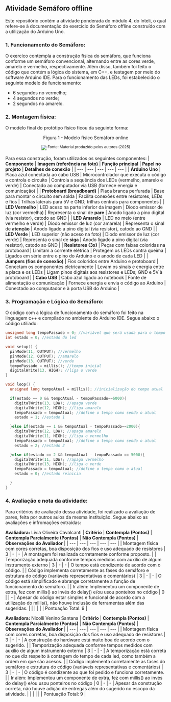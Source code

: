 ## Atividade Semáforo offline
Este repositório contém a atividade ponderada do módulo 4, do Inteli, o qual refere-se à documentação do exercício do Semáforo offline construído com a utilização do Arduino Uno. <br>
### 1. Funcionamento do Semáforo:
O exercíco contempla a construção física do semáforo, que funciona conforme um semáforo convencional, alternando entre as cores verde, amarelo e vermelho, respectivamente. Além disso, também foi feito o código que contém a lógica do sistema, em C++, e testagem por meio do software Arduino IDE. Para o funcionamento das LEDs, foi estabelecido o seguinte modelo de funcionamento:
- 6 segundos no vermelho; 
- 4 segundos no verde;
- 2 segundos no amarelo.

### 2. Montagem física:
O modelo final do protótipo físico ficou da seguinte forma:
<p align = "center">Figura 1 - Modelo físico Semáforo online </p>
<div align = "center">
  <img src = "../assets/imgIoT.jpg">
 <sup>Fonte: Material produzido pelos autores (2025)</sup>
 </div>

Para essa construção, foram utilizados os seguintes componentes:
| **Componente** | **Imagem (referência na foto)** | **Função principal** | **Papel no projeto** | **Detalhes de conexão** |
| --- | --- | --- | --- | --- |
| **Arduino Uno** | Placa azul conectada ao cabo USB | Microcontrolador que executa o código e controla o circuito | Controla a sequência dos LEDs (vermelho, amarelo e verde) | Conectado ao computador via USB (fornece energia e comunicação) |
| **Protoboard (breadboard)** | Placa branca perfurada | Base para montar o circuito sem solda | Facilita conexões entre resistores, LEDs e fios | Trilhas laterais para 5V e GND; trilhas centrais para componentes |
| **LED Vermelho** | LED aceso na parte inferior da imagem | Diodo emissor de luz (cor vermelha) | Representa o sinal de **pare** | Anodo ligado a pino digital (via resistor), catodo ao GND |
| **LED Amarelo** | LED no meio (entre vermelho e verde) | Diodo emissor de luz (cor amarela) | Representa o sinal de **atenção** | Anodo ligado a pino digital (via resistor), catodo ao GND |
| **LED Verde** | LED superior (não aceso na foto) | Diodo emissor de luz (cor verde) | Representa o sinal de **siga** | Anodo ligado a pino digital (via resistor), catodo ao GND |
| **Resistores (3x)** | Peças com faixas coloridas na protoboard | Limitam a corrente elétrica | Protegem os LEDs contra queima | Ligados em série entre o pino do Arduino e o anodo de cada LED |
| **Jumpers (fios de conexão)** | Fios coloridos entre Arduino e protoboard | Conectam os componentes eletricamente | Levam os sinais e energia entre a placa e os LEDs | Ligam pinos digitais aos resistores e LEDs; GND e 5V à protoboard |
| **Cabo USB** | Cabo azul ligado ao notebook | Fonte de alimentação e comunicação | Fornece energia e envia o código ao Arduino | Conectado ao computador e à porta USB do Arduino |

### 3. Programação e Lógica do Semáforo:
O código com a lógica de funcionamento do semáforo foi feito na linguagem c++ e compilado no ambiente do Arduino IDE. Segue abaixo o código utiliado:

``` c++
unsigned long tempoPassado = 0; //variável que será usada para o tempo inicial
int estado = 0; //estado do led

void setup() {
  pinMode(11, OUTPUT); //vermelho
  pinMode(12, OUTPUT); //amarelo
  pinMode(13, OUTPUT); //verde
  tempoPassado = millis(); //tempo inicial
  digitalWrite(13, HIGH); //liga o verde
}

void loop() {
  unsigned long tempoAtual = millis(); //inicialização do tempo atual

  if(estado == 0 && tempoAtual - tempoPassado==6000){
    digitalWrite(13, LOW); //apaga verde
    digitalWrite(12, HIGH); //liga amarelo
    tempoPassado = tempoAtual; //define o tempo como sendo o atual
    estado = 1; //estado 1

  }else if(estado == 1 && tempoAtual - tempoPassado==2000){
    digitalWrite(12, LOW); //apaga amarelo
    digitalWrite(11, HIGH); //liga o vermelho
    tempoPassado = tempoAtual; //define o tempo como sendo o atual
    estado = 2; //estado 2

  }else if(estado == 2 && tempoAtual - tempoPassado == 5000){
    digitalWrite(11, LOW); //apaga vermelho
    digitalWrite(13, HIGH); //liga o verde
    tempoPassado = tempoAtual; //define o tempo como o atual
    estado = 0; //estado reinicia

  }
}

```

### 4. Avaliação e nota da atividade:
Para critérios de avaliação dessa atividade, foi realizado a avaliação de pares, feita por outros aulos da mesma instituição. Segue abaixo as avaliações e infromações extraídas:

**Avaliadora:** Livia Oliveira Cavalcanti
| **Critério** | **Contempla (Pontos)** | **Contempla Parcialmente (Pontos)** | **Não Contempla (Pontos)** | **Observações do Avaliador** |
| --- | --- | --- | --- | --- |
| Montagem física com cores corretas, boa disposição dos fios e uso adequado de resistores | 3 | - | - | A montagem foi realizada corretamente conforme proposto. |
| Temporização adequada conforme tempos medidos com auxílio de algum instrumento externo | 3 | - | - | O tempo está condizente de acordo com o código. |
| Código implementa corretamente as fases do semáforo e estrutura do código (variáveis representativas e comentários) | 3 | - | - | O código está simplificado e abrange corretamente a função de funcionamento do semáforo. |
| Ir além: Implementou um componente de extra, fez com millis() ao invés do delay() e/ou usou ponteiros no código | 0 |  | - | Apesar do código estar simples e funcional de acordo com a utilização do millis(), não houve inclusão de ferramentas além das sugeridas. |
|  |  |  |  | Pontuação Total: 9 |

**Avaliadora:** Nicolli Venino Santana
| **Critério** | **Contempla (Pontos)** | **Contempla Parcialmente (Pontos)** | **Não Contempla (Pontos)** | **Observações do Avaliador** |
| --- | --- | --- | --- | --- |
| Montagem física com cores corretas, boa disposição dos fios e uso adequado de resistores | 3 | - | - | A construção do hardware está muito boa de acordo com o sugerido. |
| Temporização adequada conforme tempos medidos com auxílio de algum instrumento externo | 3 | - | - | A temporização está correta no que diz respeito à contagem do tempo de cada led, como também a ordem em que são acesos. |
| Código implementa corretamente as fases do semáforo e estrutura do código (variáveis representativas e comentários) | 3 | - | - | O código é condizente ao que foi pedido e funciona corretamente. |
| Ir além: Implementou um componente de extra, fez com millis() ao invés do delay() e/ou usou ponteiros no código | 0 | - | - | Apesar da construção correta, não houve adição de entregas além do sugerido no escopo da atividade. |
|  |  |  |  | Pontuação Total: 9 |

